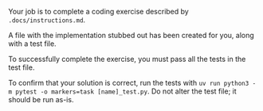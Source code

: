 Your job is to complete a coding exercise described by `.docs/instructions.md`.

A file with the implementation stubbed out has been created for you, along with a test file.

To successfully complete the exercise, you must pass all the tests in the test file.

To confirm that your solution is correct, run the tests with `uv run python3 -m pytest -o markers=task [name]_test.py`. Do not alter the test file; it should be run as-is.

